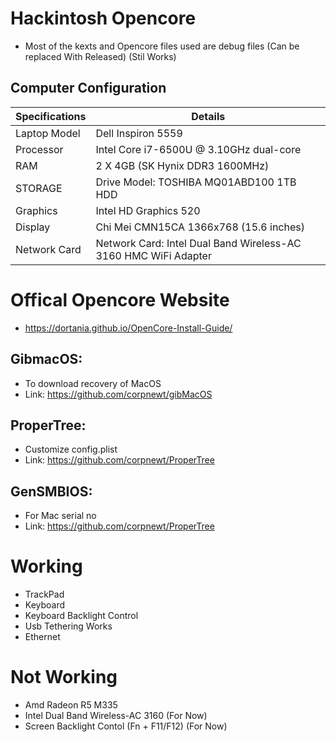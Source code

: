 # Hackintosh Opencore
- Most of the kexts and Opencore files used are debug files (Can be replaced With Released) (Stil Works)

## Computer Configuration

| Specifications | Details |
| --- | --- |
| Laptop Model | Dell Inspiron 5559 |
| Processor | Intel Core i7-6500U @ 3.10GHz dual-core |
| RAM | 2 X 4GB (SK Hynix DDR3 1600MHz) |
|STORAGE| Drive Model: TOSHIBA MQ01ABD100 1TB HDD |
| Graphics | Intel HD Graphics 520 |
| Display | Chi Mei CMN15CA 1366x768 (15.6 inches) |
| Network Card | Network Card: Intel Dual Band Wireless-AC 3160 HMC WiFi Adapter |

# Offical Opencore Website
- https://dortania.github.io/OpenCore-Install-Guide/

## GibmacOS:
- To download recovery of MacOS  
- Link: https://github.com/corpnewt/gibMacOS  

## ProperTree:
- Customize config.plist  
- Link: https://github.com/corpnewt/ProperTree  

## GenSMBIOS:
- For Mac serial no  
- Link: https://github.com/corpnewt/ProperTree  

# Working
- TrackPad
- Keyboard
- Keyboard Backlight Control
- Usb Tethering Works
- Ethernet

# Not Working
- Amd Radeon R5 M335
- Intel Dual Band Wireless-AC 3160 (For Now)
- Screen Backlight Contol (Fn + F11/F12) (For Now)
